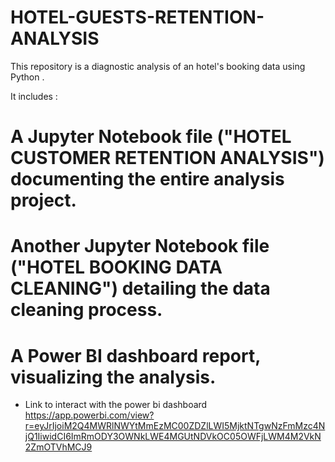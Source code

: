 # HOTEL-GUESTS-RETENTION-ANALYSIS

  This repository is a diagnostic analysis of an hotel's booking data using Python . 

It includes :
# A Jupyter Notebook file ("HOTEL CUSTOMER RETENTION ANALYSIS") documenting the entire analysis project. 

# Another Jupyter Notebook file ("HOTEL BOOKING DATA CLEANING") detailing the data cleaning process.

# A Power BI dashboard report, visualizing the analysis.


+ Link to interact with the power bi dashboard
  https://app.powerbi.com/view?r=eyJrIjoiM2Q4MWRlNWYtMmEzMC00ZDZlLWI5MjktNTgwNzFmMzc4NjQ1IiwidCI6ImRmODY3OWNkLWE4MGUtNDVkOC05OWFjLWM4M2VkN2ZmOTVhMCJ9

  
